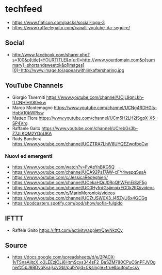 # techfeed

- https://www.flaticon.com/packs/social-logo-3
- https://www.raffaelegaito.com/canali-youtube-da-seguire/

## Social

- http://www.facebook.com/sharer.php?s=100&p[title]=YOURTITLE&p[url]=http://www.yourdomain.com&p[summary]=shortandsweetok&p[images][0]=http://www.image.to/appearwithlinkaftersharing.jpg

## YouTube Channels

- Giorgio Taverniti <https://www.youtube.com/channel/UCjL9qnLkh-tLCNHlHA80vkw>
- Marco Montemagno <https://www.youtube.com/channel/UCNg4RDHGls-HpbV10kWPlsw>
- Matteo Flora <https://www.youtube.com/channel/UCm5H2LH2ISgpX-X5-SP4Vrg>
- Raffaele Gaito <https://www.youtube.com/channel/UCrebGs3b-Z7JLKQM2YOpUKA>
- Rudy Bandiera <https://www.youtube.com/channel/UCZTRA7LhiV8UYQEZwqfboCw>

### Nuovi ed emergenti

- https://www.youtube.com/watch?v=FvApYnBKG5Q
- https://www.youtube.com/channel/UCA92Ps17AW-cFY4wepqSssA
- https://www.youtube.com/c/JessicaRedeghieri/
- https://www.youtube.com/channel/UCekaHQrJ0RpQhWFmEi8zF5g
- https://www.youtube.com/channel/UC0HyfrdGsjimoixEGDk2ltQ/videos
- https://www.youtube.com/c/MarioMoroniok/videos
- https://www.youtube.com/channel/UCZtJSW0X3_I45ZyU6x4GCGg
- https://podcasters.spotify.com/pod/show/sofia-fulgido

## IFTTT

- Raffele Gaito <https://ifttt.com/activity/applet/QavNkzCy>

## Source 

- https://docs.google.com/spreadsheets/d/e/2PACX-1vTSnaAijtcX_o3LEEzjOLj6HtmScys344sF2_BaSZM780CPuC6nPFJVOgnwfz5bJ8BDvqKyajscvGbI/pub?gid=0&single=true&output=csv



